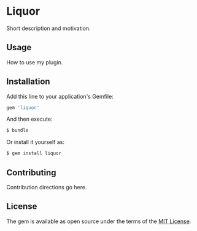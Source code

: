# Liquor
Short description and motivation.

## Usage
How to use my plugin.

## Installation
Add this line to your application's Gemfile:

```ruby
gem 'liquor'
```

And then execute:
```bash
$ bundle
```

Or install it yourself as:
```bash
$ gem install liquor
```

## Contributing
Contribution directions go here.

## License
The gem is available as open source under the terms of the [MIT License](https://opensource.org/licenses/MIT).
